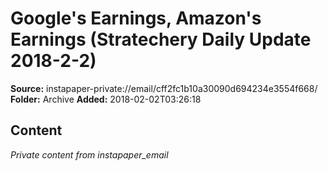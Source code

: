 # Google's Earnings, Amazon's Earnings (Stratechery Daily Update 2018-2-2)

**Source:** instapaper-private://email/cff2fc1b10a30090d694234e3554f668/
**Folder:** Archive
**Added:** 2018-02-02T03:26:18




## Content
*Private content from instapaper_email*
